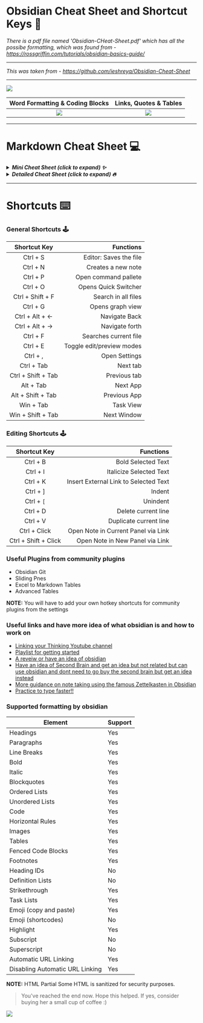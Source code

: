 # Obsidian Cheat Sheet and Shortcut Keys 🔮
*There is a pdf file named 'Obsidian-CHeat-Sheet.pdf' which has all the possibe formatting, which was found from - https://rossgriffin.com/tutorials/obsidian-basics-guide/*

---

*This was taken from - https://github.com/ieshreya/Obsidian-Cheat-Sheet*

---

![](https://i0.wp.com/atoughnut.com/wp-content/uploads/2020/08/Index1.png?resize=768%2C385&ssl=1 )


Word Formatting & Coding Blocks            |  Links, Quotes & Tables
:-------------------------:|:-------------------------:
![](https://i1.wp.com/atoughnut.com/wp-content/uploads/2020/08/Index2.png?resize=512%2C237&ssl=1)  |  ![](https://i2.wp.com/atoughnut.com/wp-content/uploads/2020/08/Index3.png?resize=512%2C224&ssl=1)

---
# Markdown Cheat Sheet 💻
<details>
  <summary><em><strong>Mini Cheat Sheet (click to expand) ✨</em></strong></summary>
  
  ``` 
# Heading 1

## Heading 2

-- Spacer  

- Bullet Points

- [x] Checklist

**Bold**

*Italic*

***Italic Bold***

==Highlights==

~~strikethrough~~

<p> paragraphs</p>

<u> underline </u>

```Coding Blocks```

[Links](Sources)

[[backlinking]]

> Quotes/ Blockquotes

Table Cell A  |  Table Cell B
----          |          ----

[^footnote]

<kbd> keyboard shortcut </kbd>


```
</details>


<details>
  <summary><em><strong>Detailed Cheat Sheet (click to expand) 🔥</em></strong></summary>

 # Heading 1
 
```# Heading 1 ```

---

## Heading 2

```## Heading 2 ```

---

**Line Break**

``` ---  ```

---

- Bullet Points

``` - Bullet  ```

---

- [X] Checklist

``` - [x] list  ```

---

**Bold**

``` **text**  ```

---

*Italic*

```  *text* ```

---

***Italic Bold***

``` ***text***  ```

---

**==Highlights==**

``` ==this text is highlighted==```

---

***~~Strike~~***

```~~strikethrough~~```

---

***<p>paragraph- here no matter how much lines you have within the tags, it will all come as one paragraph which is visible in obsidian and not on github</p>***

```
<p>
Lorem ipsum dolor sit amet, consectetur adipiscing elit, sed do eiusmod tempor 
incididunt ut labore et dolore magna 
aliqua. Ut enim ad minim veniam, quis nostrud exercitation ullamco laboris nisi 
ut aliquip ex ea commodo consequat. 
Duis aute irure dolor in reprehenderit in voluptate velit esse cillum dolore eu 
fugiat nulla pariatur. 
Excepteur sint occaecat cupidatat non proident, sunt in culpa qui officia deserunt 
mollit anim id est laborum.
</p>

```
---
**underline**

``` <u>underline</u>```

---
**```Coding Blocks```**

``` By putting 3 (`) signs before and after the code.  ```

---

**[Links]**

``` [link](sources)  ```

---
**[[backlinking]]**

```[[backlink to a note]]```

---

> Quotes/ Blockquotes

``` > this is a quote.  ```

---

Table Cell A  |  Table Cell B
----          |          ----


```
Table Cell A  |  Table Cell B
----          |          ----
```
---
***[^Footnotes]**
```
[^footnote]
```
---
***<kbd>Keyboard shortcuts</kbd>***

```<kbd>Ctrl + C</kbd>```

---


</details>


---
# Shortcuts ⌨️

### General Shortcuts 🕹️
Shortcut Key		|		Functions
:-----------------:|-----------------:
Ctrl + S|Editor: Saves the file
Ctrl + N| Creates a new note
Ctrl + P| Open command pallete
Ctrl + O | Opens Quick Switcher
Ctrl + Shift + F  | Search in all files
Ctrl + G   | Opens graph view
Ctrl +  Alt + ← | Navigate Back
Ctrl +  Alt + → | Navigate forth
Ctrl + F | Searches current file
Ctrl + E | Toggle edit/preview modes
Ctrl + , | Open Settings
Ctrl + Tab | Next tab
Ctrl + Shift + Tab | Previous tab
Alt + Tab | Next App
Alt + Shift + Tab | Previous App
Win + Tab | Task View
Win + Shift + Tab |  Next Window



### Editing Shortcuts 🕹️
Shortcut Key		|		Functions
:-----------------:|-----------------:
Ctrl + B | Bold Selected Text
Ctrl + I | Italicize Selected Text
Ctrl + K | Insert External Link to Selected Text
Ctrl + ] | Indent
Ctrl + `[` | Unindent
Ctrl + D |Delete current line
Ctrl + V  | Duplicate current line
Ctrl + Click | Open Note in Current Panel via Link	
Ctrl + Shift + Click | Open Note in New Panel via Link	

### Useful Plugins from community plugins

- Obsidian Git
- Sliding Pnes
- Excel to Markdown Tables
- Advanced Tables

**NOTE:** You will have to add your own hotkey shortcuts for community plugins from the settings

### Useful links and have more idea of what obsidian is and how to work on 

- [Linking your Thinking Youtube channel](https://www.youtube.com/channel/UC85D7ERwhke7wVqskV_DZUA)
- [Playlist for getting started](https://www.youtube.com/playlist?list=PL3NaIVgSlAVLHty1-NuvPa9V0b0UwbzBd)
- [A reveiw or have an idea of obsidian](https://www.youtube.com/watch?v=MYJsGksojms)
- [Have an idea of Second Brain and get an idea but not related but can use obsidian and dont need to go buy the second brain but get an idea instead](https://www.youtube.com/watch?v=OP3dA2GcAh8)
- [More guidance on note taking using the famous Zettelkasten in Obsidian](https://www.youtube.com/watch?v=E6ySG7xYgjY)
- [Practice to type faster!!](https://www.keybr.com)


### Supported formatting by obsidian  

| Element                           |   Support |
|-----------------------------------|-----------|
| Headings                          |	  Yes	    |
| Paragraphs                        |	  Yes	    |
| Line Breaks	                      |   Yes	    |
| Bold	                            |   Yes	    |
| Italic	                          |   Yes	    |
| Blockquotes	                      |   Yes	    |
| Ordered Lists	                    |   Yes	    |
| Unordered Lists	                  |   Yes	    |
| Code	                            |   Yes	    |
| Horizontal Rules	                |   Yes	    |
| Images	                          |   Yes	    |
| Tables	                          |   Yes	    |
| Fenced Code Blocks	              |   Yes	    |
| Footnotes	                        |   Yes	    |
| Heading IDs	                      |   No	    |
| Definition Lists	                |   No	    |
| Strikethrough	                    |   Yes	    |
| Task Lists	                      |   Yes	    |
| Emoji (copy and paste)	          |   Yes	    |
| Emoji (shortcodes)	              |   No	    |
| Highlight	                        |   Yes	    |
| Subscript	                        |   No	    |
| Superscript	                      |   No	    |
| Automatic URL Linking	            |   Yes	    |
| Disabling Automatic URL Linking	  |   Yes	    |

**NOTE:** HTML	Partial	Some HTML is sanitized for security purposes.


> You've reached the end now. Hope this helped. If yes, consider buying her a small cup of coffee :)

<a href="https://www.buymeacoffee.com/shreyapurohit" target="_blank"><img src="https://camo.githubusercontent.com/c3f856bacd5b09669157ed4774f80fb9d8622dd45ce8fdf2990d3552db99bd27/68747470733a2f2f7777772e6275796d6561636f666665652e636f6d2f6173736574732f696d672f637573746f6d5f696d616765732f6f72616e67655f696d672e706e67"></a>
